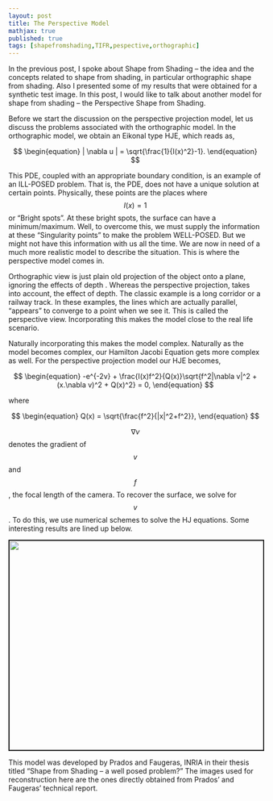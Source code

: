 ```yaml
---
layout: post
title: The Perspective Model
mathjax: true
published: true
tags: [shapefromshading,TIFR,pespective,orthographic]
---
```

In the previous post, I spoke about Shape from Shading – the idea and
the concepts related to shape from shading, in particular orthographic
shape from shading. Also I presented some of my results that were
obtained for a synthetic test image. In this post, I would like to
talk about another model for shape from shading – the Perspective
Shape from Shading.

Before we start the discussion on the perspective projection model,
let us discuss the problems associated with the orthographic model. In
the orthographic model, we obtain an Eikonal type HJE, which reads as,

$$
    \begin{equation}
        | \nabla u | = \sqrt{\frac{1}{I(x)^2}-1}.
    \end{equation}
$$

This PDE, coupled with an appropriate boundary condition, is an
example of an ILL-POSED problem. That is, the PDE, does not have a
unique solution at certain points. Physically, these points are the
places where $$I(x) = 1$$ or “Bright spots”. At these bright spots, the
surface can have a minimum/maximum. Well, to overcome this, we must
supply the information at these “Singularity points” to make the
problem WELL-POSED. But we might not have this information with us all
the time. We are now in need of a much more realistic model to
describe the situation. This is where the perspective model comes in.

Orthographic view is just plain old projection of the object onto a
plane, ignoring the effects of depth . Whereas the perspective
projection, takes into account, the effect of depth. The classic
example is a long corridor or a railway track. In these examples, the
lines which are actually parallel, “appears” to converge to a point
when we see it. This is called the perspective view. Incorporating
this makes the model close to the real life scenario.

Naturally incorporating this makes the model complex. Naturally as the
model becomes complex, our Hamilton Jacobi Equation gets more complex
as well. For the perspective projection model our HJE becomes,

$$
    \begin{equation}
        -e^{-2v} + \frac{I(x)f^2}{Q(x)}\sqrt{f^2|\nabla v|^2 + (x.\nabla v)^2 +
    Q(x)^2} = 0,
    \end{equation}
$$

where

$$
    \begin{equation}
        Q(x) = \sqrt{\frac{f^2}{|x|^2+f^2}},
    \end{equation}
$$

$$\nabla v$$  denotes the gradient of $$v$$ and $$f$$, the focal length of
the camera. To recover the surface, we solve for $$v$$. To do this, we
use numerical schemes to solve the HJ equations. Some interesting
results are lined up below.

<p style='text-align: center;'>
<img width="773" height="415" src="/img/moz.png" border="2">
</p>

This model was developed by Prados and
Faugeras, INRIA in their thesis titled “Shape from Shading – a well
posed problem?” The images used for reconstruction here are the ones
directly obtained from Prados’ and Faugeras’ technical report.
